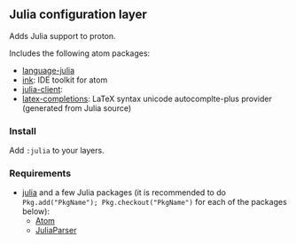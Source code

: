 ## Julia configuration layer

Adds Julia support to proton.

Includes the following atom packages:

- [language-julia](https://github.com/JuliaLang/atom-language-julia)
- [ink](https://github.com/JunoLab/atom-ink): IDE toolkit for atom
- [julia-client](https://github.com/JunoLab/atom-julia-client):
- [latex-completions](https://github.com/JunoLab/atom-latex-completions): LaTeX syntax unicode autocomplte-plus provider (generated from Julia source)

### Install

Add `:julia` to your layers.

### Requirements

- [julia](http://julialang.org/) and a few Julia packages (it is recommended to do `Pkg.add("PkgName"); Pkg.checkout("PkgName")` for each of the packages below):
  - [Atom](https://github.com/JunoLab/Atom.jl)
  - [JuliaParser](https://github.com/jakebolewski/JuliaParser.jl)
